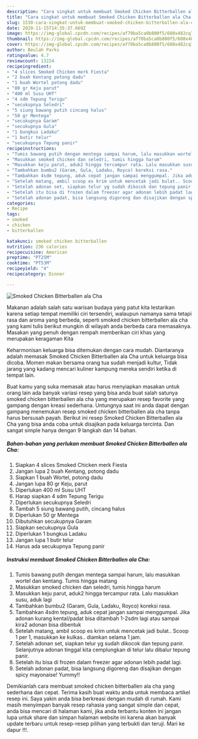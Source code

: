 ```yaml
---
description: "Cara singkat untuk membuat Smoked Chicken Bitterballen ala Cha teraktual"
title: "Cara singkat untuk membuat Smoked Chicken Bitterballen ala Cha teraktual"
slug: 1530-cara-singkat-untuk-membuat-smoked-chicken-bitterballen-ala-cha-teraktual
date: 2020-11-15T14:35:37.669Z
image: https://img-global.cpcdn.com/recipes/af70ba5ca0b800f5/680x482cq70/smoked-chicken-bitterballen-ala-cha-foto-resep-utama.jpg
thumbnail: https://img-global.cpcdn.com/recipes/af70ba5ca0b800f5/680x482cq70/smoked-chicken-bitterballen-ala-cha-foto-resep-utama.jpg
cover: https://img-global.cpcdn.com/recipes/af70ba5ca0b800f5/680x482cq70/smoked-chicken-bitterballen-ala-cha-foto-resep-utama.jpg
author: Beulah Parks
ratingvalue: 4.7
reviewcount: 13224
recipeingredient:
- "4 slices Smoked Chicken merk Fiesta"
- "2 buah Kentang potong dadu"
- "1 buah Wortel potong dadu"
- "80 gr Keju parut"
- "400 ml Susu UHT"
- "4 sdm Tepung Terigu"
- "secukupnya Seledri"
- "5 siung bawang putih cincang halus"
- "50 gr Mentega"
- "secukupnya Garam"
- "secukupnya Gula"
- "1 bungkus Ladaku"
- "1 butir telur"
- "secukupnya Tepung panir"
recipeinstructions:
- "Tumis bawang putih dengan mentega sampai harum, lalu masukkan wortel dan kentang. Tumis hingga matang"
- "Masukkan smoked chicken dan seledri, tumis hingga harum"
- "Masukkan keju parut, aduk2 hingga tercampur rata. Lalu masukkan susu, aduk lagi"
- "Tambahkan bumbu2 (Garam, Gula, Ladaku, Royco) koreksi rasa."
- "Tambahkan 4sdm tepung, aduk cepat jangan sampai menggumpal. Jika adonan kurang kental/padat bisa ditambah 1-2sdm lagi atau sampai kira2 adonan bisa dibentuk"
- "Setelah matang, ambil scoop es krim untuk mencetak jadi bulat.. Scoop 1 per 1, masukkan ke kulkas.. diamkan selama 1 jam."
- "Setelah adonan set, siapkan telur yg sudah dikocok dan tepung panir. Selanjutnya adonan tinggal kita cemplungkan di telur lalu dibalur tepung panir."
- "Setelah itu bisa di frozen dalam freezer agar adonan lebih padat lagi."
- "Setelah adonan padat, bisa langsung digoreng dan disajikan dengan spicy mayonaise! Yummy!!"
categories:
- Recipe
tags:
- smoked
- chicken
- bitterballen

katakunci: smoked chicken bitterballen 
nutrition: 236 calories
recipecuisine: American
preptime: "PT25M"
cooktime: "PT53M"
recipeyield: "4"
recipecategory: Dinner

---
```



![Smoked Chicken Bitterballen ala Cha](https://img-global.cpcdn.com/recipes/af70ba5ca0b800f5/680x482cq70/smoked-chicken-bitterballen-ala-cha-foto-resep-utama.jpg)

Makanan adalah salah satu warisan budaya yang patut kita lestarikan karena setiap tempat memiliki ciri tersendiri, walaupun namanya sama tetapi rasa dan aroma yang berbeda, seperti smoked chicken bitterballen ala cha yang kami tulis berikut mungkin di wilayah anda berbeda cara memasaknya. Masakan yang penuh dengan rempah memberikan ciri khas yang merupakan keragaman Kita

Keharmonisan keluarga bisa ditemukan dengan cara mudah. Diantaranya adalah memasak Smoked Chicken Bitterballen ala Cha untuk keluarga bisa dicoba. Momen makan bersama orang tua sudah menjadi kultur, Tidak jarang yang kadang mencari kuliner kampung mereka sendiri ketika di tempat lain.



Buat kamu yang suka memasak atau harus menyiapkan masakan untuk orang lain ada banyak variasi resep yang bisa anda buat salah satunya smoked chicken bitterballen ala cha yang merupakan resep favorite yang gampang dengan kreasi sederhana. Untungnya saat ini anda dapat dengan gampang menemukan resep smoked chicken bitterballen ala cha tanpa harus bersusah payah.
Berikut ini resep Smoked Chicken Bitterballen ala Cha yang bisa anda coba untuk disajikan pada keluarga tercinta. Dan sangat simple hanya dengan 9 langkah dan 14 bahan.


<!--inarticleads1-->

##### Bahan-bahan yang perlukan membuat Smoked Chicken Bitterballen ala Cha:

1. Siapkan 4 slices Smoked Chicken merk Fiesta
1. Jangan lupa 2 buah Kentang, potong dadu
1. Siapkan 1 buah Wortel, potong dadu
1. Jangan lupa 80 gr Keju, parut
1. Diperlukan 400 ml Susu UHT
1. Harap siapkan 4 sdm Tepung Terigu
1. Diperlukan secukupnya Seledri
1. Tambah 5 siung bawang putih, cincang halus
1. Diperlukan 50 gr Mentega
1. Dibutuhkan secukupnya Garam
1. Siapkan secukupnya Gula
1. Diperlukan 1 bungkus Ladaku
1. Jangan lupa 1 butir telur
1. Harus ada secukupnya Tepung panir




<!--inarticleads2-->

##### Instruksi membuat  Smoked Chicken Bitterballen ala Cha:

1. Tumis bawang putih dengan mentega sampai harum, lalu masukkan wortel dan kentang. Tumis hingga matang
1. Masukkan smoked chicken dan seledri, tumis hingga harum
1. Masukkan keju parut, aduk2 hingga tercampur rata. Lalu masukkan susu, aduk lagi
1. Tambahkan bumbu2 (Garam, Gula, Ladaku, Royco) koreksi rasa.
1. Tambahkan 4sdm tepung, aduk cepat jangan sampai menggumpal. Jika adonan kurang kental/padat bisa ditambah 1-2sdm lagi atau sampai kira2 adonan bisa dibentuk
1. Setelah matang, ambil scoop es krim untuk mencetak jadi bulat.. Scoop 1 per 1, masukkan ke kulkas.. diamkan selama 1 jam.
1. Setelah adonan set, siapkan telur yg sudah dikocok dan tepung panir. Selanjutnya adonan tinggal kita cemplungkan di telur lalu dibalur tepung panir.
1. Setelah itu bisa di frozen dalam freezer agar adonan lebih padat lagi.
1. Setelah adonan padat, bisa langsung digoreng dan disajikan dengan spicy mayonaise! Yummy!!




Demikianlah cara membuat smoked chicken bitterballen ala cha yang sederhana dan cepat. Terima kasih buat waktu anda untuk membaca artikel resep ini. Saya yakin anda bisa berkreasi dengan mudah di rumah. Kami masih menyimpan banyak resep rahasia yang sangat simple dan cepat, anda bisa mencari di halaman kami, jika anda terbantu konten ini jangan lupa untuk share dan simpan halaman website ini karena akan banyak update terbaru untuk resep-resep pilihan yang terbukti dan teruji. Mari ke dapur !!!. 

